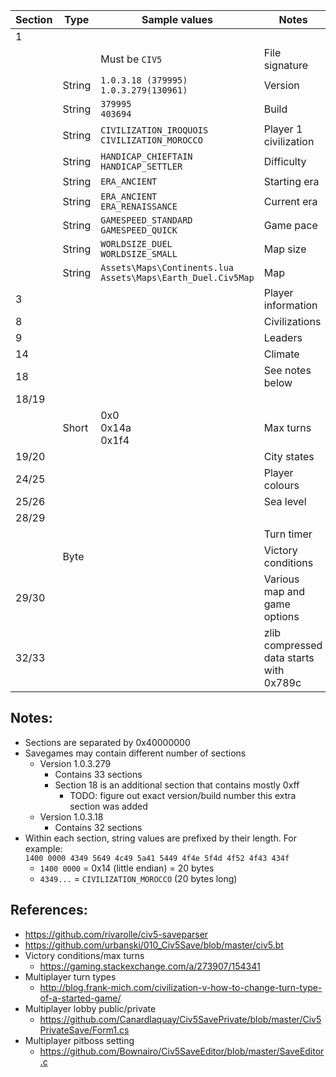 | Section | Type | Sample values | Notes |
| --- | --- | --- | --- |
| 1 |  |  |  |
|  |  | Must be `CIV5` | File signature |
|  | String | `1.0.3.18 (379995)`<br>`1.0.3.279(130961)` | Version |
|  | String | `379995`<br>`403694` | Build |
|  | String | `CIVILIZATION_IROQUOIS`<br>`CIVILIZATION_MOROCCO` | Player 1 civilization |
|  | String | `HANDICAP_CHIEFTAIN`<br>`HANDICAP_SETTLER` | Difficulty |
|  | String | `ERA_ANCIENT` | Starting era |
|  | String | `ERA_ANCIENT`<br>`ERA_RENAISSANCE` | Current era |
|  | String | `GAMESPEED_STANDARD`<br>`GAMESPEED_QUICK` | Game pace |
|  | String | `WORLDSIZE_DUEL`<br>`WORLDSIZE_SMALL` | Map size |
|  | String | `Assets\Maps\Continents.lua`<br>`Assets\Maps\Earth_Duel.Civ5Map` | Map |
| 3 |  |  | Player information |
| 8 |  |  | Civilizations |
| 9 |  |  | Leaders |
| 14 |  |  | Climate |
| 18 |  |  | See notes below |
| 18/19 |  |  |  |
|  | Short | 0x0<br>0x14a<br>0x1f4 | Max turns |
| 19/20 |  |  | City states |
| 24/25 |  |  | Player colours |
| 25/26 |  |  | Sea level |
| 28/29 |  |  |  |
|  |  |  | Turn timer |
|  | Byte |  | Victory conditions |
| 29/30 |  |  | Various map and game options |
| 32/33 |  |  | zlib compressed data starts with 0x789c |

Notes:
---
- Sections are separated by 0x40000000
- Savegames may contain different number of sections
  - Version 1.0.3.279
    - Contains 33 sections
    - Section 18 is an additional section that contains mostly 0xff
      - TODO: figure out exact version/build number this extra section was added
  - Version 1.0.3.18
    - Contains 32 sections
- Within each section, string values are prefixed by their length. For example:  
  `1400 0000 4349 5649 4c49 5a41 5449 4f4e 5f4d 4f52 4f43 434f`
  - `1400 0000` = 0x14 (little endian) = 20 bytes
  - `4349...` = `CIVILIZATION_MOROCCO` (20 bytes long)

References:
---
- https://github.com/rivarolle/civ5-saveparser
- https://github.com/urbanski/010_Civ5Save/blob/master/civ5.bt
- Victory conditions/max turns
  - https://gaming.stackexchange.com/a/273907/154341
- Multiplayer turn types
  - http://blog.frank-mich.com/civilization-v-how-to-change-turn-type-of-a-started-game/
- Multiplayer lobby public/private
  - https://github.com/Canardlaquay/Civ5SavePrivate/blob/master/Civ5PrivateSave/Form1.cs
- Multiplayer pitboss setting
  - https://github.com/Bownairo/Civ5SaveEditor/blob/master/SaveEditor.c
